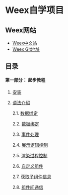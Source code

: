 # Weex自学项目

## Weex网站

* [Weex中文站](http://alibaba.github.io/weex/cn/)
* [Weex Git地址](https://github.com/alibaba/weex)

## 目录

#### 第一部分： 起步教程

1. [安装](./documents/ex01.tutorial/01.install.md)
2. [语法介绍](./documents/ex01.tutorial/02.syntax.main.md)

    2.1. [数据绑定](./documents/ex01.tutorial/03.syntax.data-binding.md)
    
    2.2. [数据绑定](./documents/ex01.tutorial/04.syntax.style-n-class.md)

    2.3. [事件处理](./documents/ex01.tutorial/05.syntax.events.md)
    
    2.4. [展示逻辑控制](./documents/ex01.tutorial/06.syntax.display-logic.md)
    
    2.5. [渲染过程控制](./documents/ex01.tutorial/07.syntax.render-logic.md)
    
    2.6. [自定义组件](./documents/ex01.tutorial/08.syntax.composed-component.md)
    
    2.7. [获取子组件信息](./documents/ex01.tutorial/09.syntax.id.md)
    
    2.8. [组件间通信](./documents/ex01.tutorial/10.syntax.comm.md)